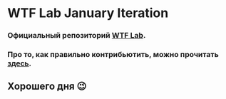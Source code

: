 # WTF Lab January Iteration

### Официальный репозиторий [WTF Lab](https://flutter.wtf/lab/).
### Про то, как правильно контрибьютить, можно прочитать [здесь](https://github.com/firstcontributions/first-contributions).
## Хорошего дня 😉
